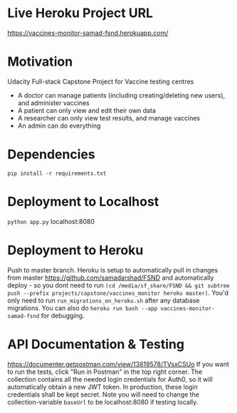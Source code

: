 # Live Heroku Project URL
https://vaccines-monitor-samad-fsnd.herokuapp.com/

# Motivation
Udacity Full-stack Capstone Project for Vaccine testing centres
- A doctor can manage patients (including creating/deleting new users), and administer vaccines
- A patient can only view and edit their own data
- A researcher can only view test results, and manage vaccines
- An admin can do everything

# Dependencies
`pip install -r requirements.txt`

# Deployment to Localhost
`python app.py`
localhost:8080

# Deployment to Heroku
Push to master branch.
Heroku is setup to automatically pull in changes from master https://github.com/samadarshad/FSND and automatically deploy - so you dont need to run `(cd /media/sf_share/FSND && git subtree push --prefix projects/capstone/vaccines_monitor heroku master)`. You'd only need to run `run_migrations_on_heroku.sh` after any database migrations. You can also do `heroku run bash --app vaccines-monitor-samad-fsnd` for debugging.

# API Documentation & Testing
https://documenter.getpostman.com/view/13819578/TVsxCSUo 
If you want to run the tests, click "Run in Postman" in the top right corner. The collection contains all the needed login credentials for Auth0, so it will automatically obtain a new JWT token. In production, these login credentials shall be kept secret.
Note you will need to change the collection-variable `baseUrl` to be localhost:8080 if testing locally.

